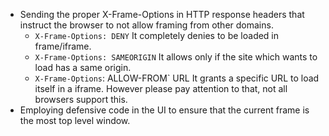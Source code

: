 - Sending the proper X-Frame-Options in HTTP response headers that instruct the browser to not allow framing from other
  domains.
    - `X-Frame-Options: DENY`  It completely denies to be loaded in frame/iframe.
    - `X-Frame-Options: SAMEORIGIN` It allows only if the site which wants to load has a same origin.
    - `X-Frame-Options`: ALLOW-FROM` URL It grants a specific URL to load itself in a iframe. However please pay
      attention to that, not all browsers support this.
- Employing defensive code in the UI to ensure that the current frame is the most top level window.